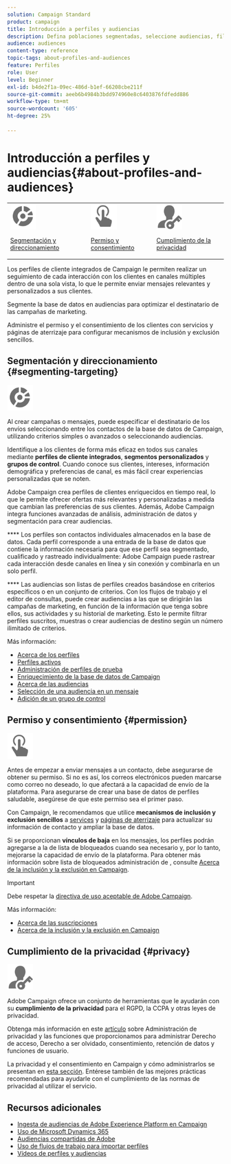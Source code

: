 ```yaml
---
solution: Campaign Standard
product: campaign
title: Introducción a perfiles y audiencias
description: Defina poblaciones segmentadas, seleccione audiencias, filtre destinatarios, recopile datos y actualice perfiles.
audience: audiences
content-type: reference
topic-tags: about-profiles-and-audiences
feature: Perfiles
role: User
level: Beginner
exl-id: b4de2f1a-09ec-486d-b1ef-66208cbe211f
source-git-commit: aeeb6b4984b3bdd974960e8c6403876fdfedd886
workflow-type: tm+mt
source-wordcount: '605'
ht-degree: 25%

---
```


# Introducción a perfiles y audiencias{#about-profiles-and-audiences}

<table>
<tr>
<td><img src="assets/do-not-localize/icon_segment.svg" width="60px"><p><a href="#segmenting-targeting">Segmentación y direccionamiento</a></p></td>
<td><img src="assets/do-not-localize/icon_permission.svg" width="60px"><p><a href="#permission">Permiso y consentimiento</a></p></td>
<td><img src="assets/do-not-localize/icon_privacy.svg" width="60px"><p><a href="#privacy">Cumplimiento de la privacidad</a></p></td></tr>
</table>

Los perfiles de cliente integrados de Campaign le permiten realizar un seguimiento de cada interacción con los clientes en canales múltiples dentro de una sola vista, lo que le permite enviar mensajes relevantes y personalizados a sus clientes.

Segmente la base de datos en audiencias para optimizar el destinatario de las campañas de marketing.

Administre el permiso y el consentimiento de los clientes con servicios y páginas de aterrizaje para configurar mecanismos de inclusión y exclusión sencillos.

## Segmentación y direccionamiento {#segmenting-targeting}

<img src="assets/do-not-localize/icon_segment.svg" width="60px">

Al crear campañas o mensajes, puede especificar el destinatario de los envíos seleccionando entre los contactos de la base de datos de Campaign, utilizando criterios simples o avanzados o seleccionando audiencias.

Identifique a los clientes de forma más eficaz en todos sus canales mediante **perfiles de cliente integrados**, **segmentos personalizados** y **grupos de control**. Cuando conoce sus clientes, intereses, información demográfica y preferencias de canal, es más fácil crear experiencias personalizadas que se noten.

Adobe Campaign crea perfiles de clientes enriquecidos en tiempo real, lo que le permite ofrecer ofertas más relevantes y personalizadas a medida que cambian las preferencias de sus clientes. Además, Adobe Campaign integra funciones avanzadas de análisis, administración de datos y segmentación para crear audiencias.

**** Los perfiles son contactos individuales almacenados en la base de datos. Cada perfil corresponde a una entrada de la base de datos que contiene la información necesaria para que ese perfil sea segmentado, cualificado y rastreado individualmente: Adobe Campaign puede rastrear cada interacción desde canales en línea y sin conexión y combinarla en un solo perfil.

**** Las audiencias son listas de perfiles creados basándose en criterios específicos o en un conjunto de criterios. Con los flujos de trabajo y el editor de consultas, puede crear audiencias a las que se dirigirán las campañas de marketing, en función de la información que tenga sobre ellos, sus actividades y su historial de marketing. Esto le permite filtrar perfiles suscritos, muestras o crear audiencias de destino según un número ilimitado de criterios.

Más información:

* [Acerca de los perfiles](../../audiences/using/about-profiles.md)
* [Perfiles activos](../../audiences/using/active-profiles.md)
* [Administración de perfiles de prueba](../../audiences/using/managing-test-profiles.md)
* [Enriquecimiento de la base de datos de Campaign](../../audiences/using/enriching-campaign-database.md)
* [Acerca de las audiencias](../../audiences/using/about-audiences.md)
* [Selección de una audiencia en un mensaje](../../audiences/using/selecting-an-audience-in-a-message.md)
* [Adición de un grupo de control](../../sending/using/control-group.md)

## Permiso y consentimiento {#permission}

<img src="assets/do-not-localize/icon_permission.svg"  width="60px">

Antes de empezar a enviar mensajes a un contacto, debe asegurarse de obtener su permiso. Si no es así, los correos electrónicos pueden marcarse como correo no deseado, lo que afectará a la capacidad de envío de la plataforma. Para asegurarse de crear una base de datos de perfiles saludable, asegúrese de que este permiso sea el primer paso.

Con Campaign, le recomendamos que utilice **mecanismos de inclusión y exclusión sencillos** a [services](../../audiences/using/creating-a-service.md) y [páginas de aterrizaje](../../channels/using/getting-started-with-landing-pages.md) para actualizar su información de contacto y ampliar la base de datos.

Si se proporcionan **vínculos de baja** en los mensajes, los perfiles podrán agregarse a la  de lista de bloqueados cuando sea necesario y, por lo tanto, mejorarse la capacidad de envío de la plataforma. Para obtener más información sobre lista de bloqueados administración de , consulte [Acerca de la inclusión y la exclusión en Campaign](../../audiences/using/about-opt-in-and-opt-out-in-campaign.md).

>[!IMPORTANT]
>
>Debe respetar la [directiva de uso aceptable de Adobe Campaign](https://www.adobe.com/legal/terms/aup.html).

Más información:

* [Acerca de las suscripciones](../../audiences/using/about-subscriptions.md)
* [Acerca de la inclusión y la exclusión en Campaign](../../audiences/using/about-opt-in-and-opt-out-in-campaign.md)

## Cumplimiento de la privacidad {#privacy}

<img src="assets/do-not-localize/icon_privacy.svg" width="60px">

Adobe Campaign ofrece un conjunto de herramientas que le ayudarán con su **cumplimiento de la privacidad** para el RGPD, la CCPA y otras leyes de privacidad.

Obtenga más información en este [artículo](https://helpx.adobe.com/es/campaign/kb/campaign-privacy.html) sobre Administración de privacidad y las funciones que proporcionamos para administrar Derecho de acceso, Derecho a ser olvidado, consentimiento, retención de datos y funciones de usuario.

La privacidad y el consentimiento en Campaign y cómo administrarlos se presentan en [esta sección](../../start/using/privacy.md). Entérese también de las mejores prácticas recomendadas para ayudarle con el cumplimiento de las normas de privacidad al utilizar el servicio.

## Recursos adicionales

* [Ingesta de audiencias de Adobe Experience Platform en Campaign](../../integrating/using/ingest-aep-data.md)
* [Uso de Microsoft Dynamics 365](../../integrating/using/d365-acs-get-started.md)
* [Audiencias compartidas de Adobe](../../integrating/using/sharing-audiences-with-audience-manager-or-people-core-service.md)
* [Uso de flujos de trabajo para importar perfiles](../../automating/using/creating-import-workflow-templates.md)
* [Vídeos de perfiles y audiencias](https://experienceleague.adobe.com/docs/campaign-standard-learn/tutorials/profiles-and-audiences/creating-profiles-and-audiences.html)

